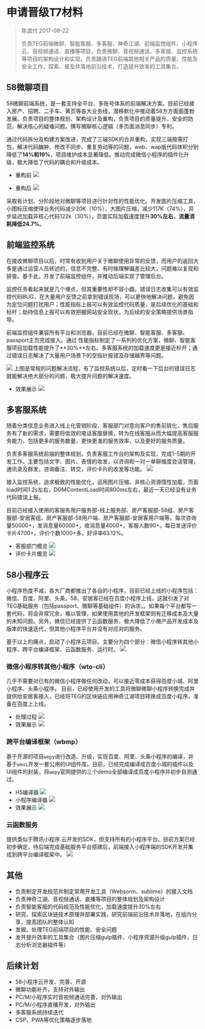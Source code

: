 
# 申请晋级T7材料

> 陈虞付 2017-08-22
> 
> 负责TEG前端微聊、智能客服、多客服、神奇江湖、前端监控组件、小程序云、音视频通话、直播等项目，负责微聊、音视频通话、多客服、监控系统等项目的架构设计和实现，负责跟进TEG前端其他相关产品的质量、性能及安全工作，探索、普及并落地前沿技术，打造提升效率的工具集合。

## 58微聊项目
58微聊前端系统，是一套支持全平台、多账号体系的前端解决方案。目前已经接入房产、招聘、二手车、黄页等各大业务线，潜移默化中推动着58方方面面蓬勃发展。负责项目的整体规划、架构设计及重构，负责项目的质量提升、安全的防范，解决核心的疑难问题。撰写微聊核心逻辑（多页面消息同步）专利。

通过代码拆分及构建方案改进，完成了三端SDK的合并重构，实现三端按需打包，解决代码臃肿、修改不同步、重复劳动等的问题，web、wap版代码体积分别降低了**14%**和**19%**，项目维护成本显著降低。推动完成微信小程序的插件化升级，极大降低了代码的耦合和升级成本。

- 重构前
![](https://fulme.github.io/preview/7/im-pre.png)

- 重构后
![](https://fulme.github.io/preview/7/im-after.png)

采取有计划、分阶段地对微聊等项目进行针对性的性能优化。开发图片压缩工具，小图标压缩使得业务代码减少20K（10%），大图片压缩，减少117K（74%），异步延迟加载非核心代码122k（30%），页面实际加载速度提升**30%**左右，流量消耗降低**24.7%**。

## 前端监控系统
在接收微聊项目以后，时常有收到用户关于微聊使用异常的反馈，而用户的返回大多是通过运营人员转述的，信息不完整、有时候理解偏差比较大，问题难以复现和排查。基于此，开发了前端监控组件，并推动后端实现了管理后台。

监控任务看起来就是几个埋点，但其重要性却不容小觑。错误日志收集可以有效监控代码BUG，在大量用户反馈之前拿到错误现场，可以更快地解决问题，避免因为定位问题打扰用户；性能指标上报可以有效监控代码质量，是后续优化的基础和标杆；劫持信息上报可以有效把握网站安全现状，为后续的安全策略提供场景指导。

前端监控组件兼容所有平台和浏览器，目前已经在微聊、智能客服、多客服、passport主页完成接入。通过
性能指标制定了一系列的优化方案，微聊、智能客服项目加载性能提升了**30%**左右。多客服系统的加载速度更是接近秒开；通过错误日志解决了大量用户场景下的空指针报错及存储越界等问题。

![](https://fulme.github.io/preview/7/monitor.png)
上图是常规的问题解决流程，有了监控系统以后，定时看一下后台的错误日志就能解决绝大部分的问题，极大提升问题的解决速度。

- 效果展示
![](https://fulme.github.io/preview/7/load.png)

## 多客服系统
随着分类信息业务进入线上化营销阶段，客服部门对意向客户的售前转化，售后服务有了新的需求，需要将低效的电话客服替换，转为在线客服从而大幅提高客服服务能力，包括更多的服务数量，更快更准的服务效率，以及更好的服务质量。

负责多客服系统前端的整体规划，负责客服工作台的架构及实现，完成1-5期的开发工作。主要包括文字、图片、表情的收发，以咨询和一对一单聊维度会话管理，通讯录及群发，咨询备注、转交，评价卡片的收发等功能。
![](https://fulme.github.io/preview/7/service-structure.png)

接入监控系统，追求极致的性能优化，运用图片压缩、非核心资源惰性加载，页面load时间1.2s左右，DOMContentLoad时间800ms左右，最近一天已经没有业务代码错误上报。

目前已经接入使用的客服有用户服务部-线上服务部、房产客服部-58组、房产客服部-安居客组、房产客服部-58用户端、房产客服部-安居客用户端等。每次咨询量50000+，发消息量60000+，收消息量4000+，客服人数90+。每日发送评价卡片4700+，评价个数1000+多，好评率63.12%。
- 客服部门概览
![](https://fulme.github.io/preview/7/kefu.png)
- 评价卡片概览
![](https://fulme.github.io/preview/7/evaluate.png)

## 58小程序云
小程序热度不减，各大厂商都推出了各自的小程序，目前已经上线的小程序包括：微信、百度、阿里、头条。58、安居客已经在百度小程序上线，这就引发了对TEG基础服务（包括passport、微聊等基础组件）的诉求，。如果每个平台都写一套代码，将会非常冗余，难以管理，如果使用其他的开发框架则有迁移成本及大量的未知问题。另外，微信已经提供了云函数服务，极大降低了小微产品开发成本及版本的快速迭代，但其他小程序平台并没有对应对的服务。

基于以上的痛点，启动了小程序云项目。主要分为四个部分：微信小程序转其他小程序、跨平台编译框架、云函数服务、运行时。
![](https://fulme.github.io/preview/7/yun.png)

### 微信小程序转其他小程序（wto-cli）
几乎不需要对已有的微信小程序做任何改动，可以接近零成本获得百度小城、阿里小程序、头条小程序。
目前，已经使用开发的工具将微聊微聊小程序转换完成并提供给安居客接入，已经将TEG的区块链应用神奇江湖项目转换成百度小程序，准备在百度上上线。
- 处理过程
![](https://fulme.github.io/preview/7/wto-cli.png)
- 效果展示
![](https://fulme.github.io/preview/7/wto-mg.png)

### 跨平台编译框架（wbmp）
基于开源的项目`wepy`进行改造、升级，实现百度、阿里、头条小程序的编译，并基于`weui`开发一套公用的UI组件库。目前，已经完成编译成百度小城的插件以及UI组件的封装，将`wepy`官网提供的三个demo全部编译成百度小程序并初步自测通过。
- H5编译器
![](https://fulme.github.io/preview/7/wepy-web-compiler.png)
- 小程序编译器
![](https://fulme.github.io/preview/7/wepe-app-compiler.png)
- 效果展示
![](https://fulme.github.io/preview/7/wbmp-demo.png)

### 云函数服务
提供类似于腾讯小程序.云开发的SDK，但支持所有的小程序平台。目前方案已经初步确定，待后端完成基础服务平台搭建后，前端接入小程序端的SDK开发并集成到跨平台编译框架中。
![](https://fulme.github.io/preview/7/faas.png)

## 其他
- 负责制定开发规范并制定常用开发工具（Websorm、sublime）的接入文档
- 负责神奇江湖、音视频通话、直播等项目的整体规划及架构设计
- 负责智能客服的代码规范及性能优化，加载速度提升30%左右
- 研究、探索区块链技术原理并部署实践，研究前端前沿技术并落地，在组内分享，提高团队的整体认知
- 发掘、处理TEG前端项目的性能、安全问题
- 发开提升效率的工具集合（图片压缩gulp插件、小程序资源升级gulp插件，日志分析浏览器插件等）

## 后续计划
- 58小程序云开发、完善、开源
- 微聊功能补齐，支持对外输出
- PC/M/小程序实时音视频通话完善，对外输出
- PC/M/小程序直播开发，对外输出
- 多客服系统持续迭代
- CSP、PWA等优化策略逐步落地
